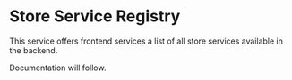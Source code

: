# Store Service Registry

This service offers frontend services a list of all store services available in the backend.

Documentation will follow.
